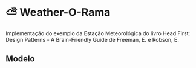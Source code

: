 # ⛅ Weather-O-Rama

Implementação do exemplo da Estação Meteorológica do livro Head First: Design Patterns - A Brain-Friendly Guide de Freeman, E. e Robson, E.

## Modelo
